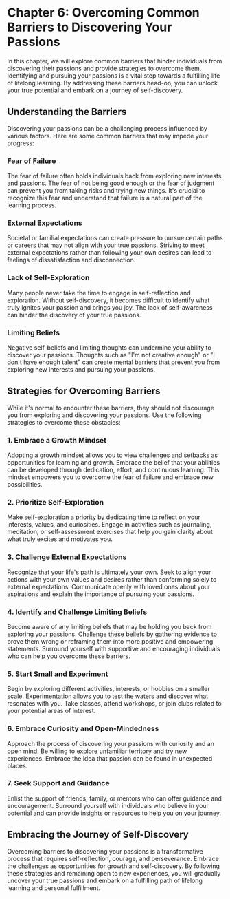 Chapter 6: Overcoming Common Barriers to Discovering Your Passions
==================================================================

In this chapter, we will explore common barriers that hinder individuals from discovering their passions and provide strategies to overcome them. Identifying and pursuing your passions is a vital step towards a fulfilling life of lifelong learning. By addressing these barriers head-on, you can unlock your true potential and embark on a journey of self-discovery.

Understanding the Barriers
--------------------------

Discovering your passions can be a challenging process influenced by various factors. Here are some common barriers that may impede your progress:

### Fear of Failure

The fear of failure often holds individuals back from exploring new interests and passions. The fear of not being good enough or the fear of judgment can prevent you from taking risks and trying new things. It's crucial to recognize this fear and understand that failure is a natural part of the learning process.

### External Expectations

Societal or familial expectations can create pressure to pursue certain paths or careers that may not align with your true passions. Striving to meet external expectations rather than following your own desires can lead to feelings of dissatisfaction and disconnection.

### Lack of Self-Exploration

Many people never take the time to engage in self-reflection and exploration. Without self-discovery, it becomes difficult to identify what truly ignites your passion and brings you joy. The lack of self-awareness can hinder the discovery of your true passions.

### Limiting Beliefs

Negative self-beliefs and limiting thoughts can undermine your ability to discover your passions. Thoughts such as "I'm not creative enough" or "I don't have enough talent" can create mental barriers that prevent you from exploring new interests and pursuing your passions.

Strategies for Overcoming Barriers
----------------------------------

While it's normal to encounter these barriers, they should not discourage you from exploring and discovering your passions. Use the following strategies to overcome these obstacles:

### 1. Embrace a Growth Mindset

Adopting a growth mindset allows you to view challenges and setbacks as opportunities for learning and growth. Embrace the belief that your abilities can be developed through dedication, effort, and continuous learning. This mindset empowers you to overcome the fear of failure and embrace new possibilities.

### 2. Prioritize Self-Exploration

Make self-exploration a priority by dedicating time to reflect on your interests, values, and curiosities. Engage in activities such as journaling, meditation, or self-assessment exercises that help you gain clarity about what truly excites and motivates you.

### 3. Challenge External Expectations

Recognize that your life's path is ultimately your own. Seek to align your actions with your own values and desires rather than conforming solely to external expectations. Communicate openly with loved ones about your aspirations and explain the importance of pursuing your passions.

### 4. Identify and Challenge Limiting Beliefs

Become aware of any limiting beliefs that may be holding you back from exploring your passions. Challenge these beliefs by gathering evidence to prove them wrong or reframing them into more positive and empowering statements. Surround yourself with supportive and encouraging individuals who can help you overcome these barriers.

### 5. Start Small and Experiment

Begin by exploring different activities, interests, or hobbies on a smaller scale. Experimentation allows you to test the waters and discover what resonates with you. Take classes, attend workshops, or join clubs related to your potential areas of interest.

### 6. Embrace Curiosity and Open-Mindedness

Approach the process of discovering your passions with curiosity and an open mind. Be willing to explore unfamiliar territory and try new experiences. Embrace the idea that passion can be found in unexpected places.

### 7. Seek Support and Guidance

Enlist the support of friends, family, or mentors who can offer guidance and encouragement. Surround yourself with individuals who believe in your potential and can provide insights or resources to help you on your journey.

Embracing the Journey of Self-Discovery
---------------------------------------

Overcoming barriers to discovering your passions is a transformative process that requires self-reflection, courage, and perseverance. Embrace the challenges as opportunities for growth and self-discovery. By following these strategies and remaining open to new experiences, you will gradually uncover your true passions and embark on a fulfilling path of lifelong learning and personal fulfillment.
